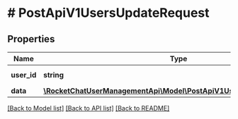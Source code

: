 # # PostApiV1UsersUpdateRequest

## Properties

Name | Type | Description | Notes
------------ | ------------- | ------------- | -------------
**user_id** | **string** | The user ID to update. |
**data** | [**\RocketChatUserManagementApi\Model\PostApiV1UsersUpdateRequestData**](PostApiV1UsersUpdateRequestData.md) |  |

[[Back to Model list]](../../README.md#models) [[Back to API list]](../../README.md#endpoints) [[Back to README]](../../README.md)
